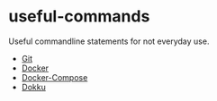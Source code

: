 # useful-commands

Useful commandline statements for not everyday use.

* [Git](commands/git.md)
* [Docker](commands/docker.md)
* [Docker-Compose](commands/docker-compose.md)
* [Dokku](commands/dokku.md)

